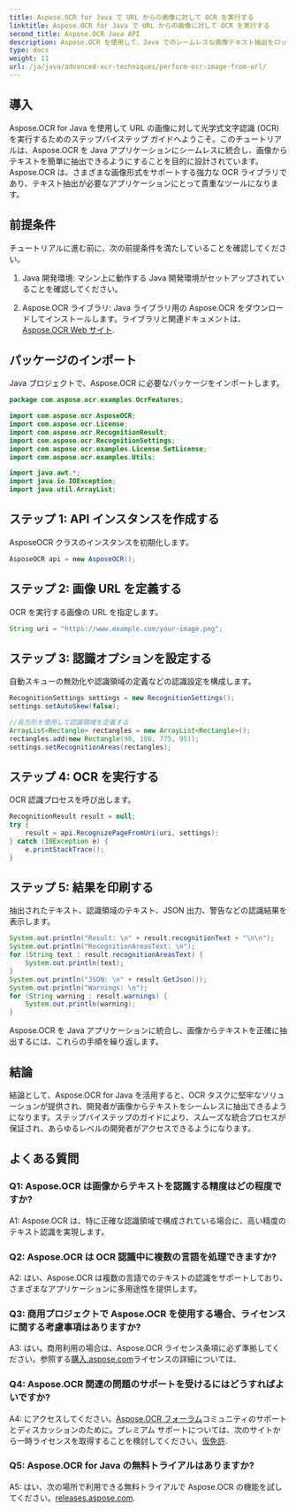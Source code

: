 ```yaml
---
title: Aspose.OCR for Java で URL からの画像に対して OCR を実行する
linktitle: Aspose.OCR for Java で URL からの画像に対して OCR を実行する
second_title: Aspose.OCR Java API
description: Aspose.OCR を使用して、Java でのシームレスな画像テキスト抽出をロック解除します。簡単に統合できる高精度 OCR。
type: docs
weight: 11
url: /ja/java/advanced-ocr-techniques/perform-ocr-image-from-url/
---
```

## 導入

Aspose.OCR for Java を使用して URL の画像に対して光学式文字認識 (OCR) を実行するためのステップバイステップ ガイドへようこそ。このチュートリアルは、Aspose.OCR を Java アプリケーションにシームレスに統合し、画像からテキストを簡単に抽出できるようにすることを目的に設計されています。 Aspose.OCR は、さまざまな画像形式をサポートする強力な OCR ライブラリであり、テキスト抽出が必要なアプリケーションにとって貴重なツールになります。

## 前提条件

チュートリアルに進む前に、次の前提条件を満たしていることを確認してください。

1. Java 開発環境: マシン上に動作する Java 開発環境がセットアップされていることを確認してください。

2.  Aspose.OCR ライブラリ: Java ライブラリ用の Aspose.OCR をダウンロードしてインストールします。ライブラリと関連ドキュメントは、[Aspose.OCR Web サイト](https://reference.aspose.com/ocr/java/).

## パッケージのインポート

Java プロジェクトで、Aspose.OCR に必要なパッケージをインポートします。

```java
package com.aspose.ocr.examples.OcrFeatures;

import com.aspose.ocr.AsposeOCR;
import com.aspose.ocr.License;
import com.aspose.ocr.RecognitionResult;
import com.aspose.ocr.RecognitionSettings;
import com.aspose.ocr.examples.License.SetLicense;
import com.aspose.ocr.examples.Utils;

import java.awt.*;
import java.io.IOException;
import java.util.ArrayList;
```

## ステップ 1: API インスタンスを作成する

AsposeOCR クラスのインスタンスを初期化します。

```java
AsposeOCR api = new AsposeOCR();
```

## ステップ 2: 画像 URL を定義する

OCR を実行する画像の URL を指定します。

```java
String uri = "https://www.example.com/your-image.png";
```

## ステップ 3: 認識オプションを設定する

自動スキューの無効化や認識領域の定義などの認識設定を構成します。

```java
RecognitionSettings settings = new RecognitionSettings();
settings.setAutoSkew(false);

//長方形を使用して認識領域を定義する
ArrayList<Rectangle> rectangles = new ArrayList<Rectangle>();
rectangles.add(new Rectangle(90, 186, 775, 95));
settings.setRecognitionAreas(rectangles);
```

## ステップ 4: OCR を実行する

OCR 認識プロセスを呼び出します。

```java
RecognitionResult result = null;
try {
    result = api.RecognizePageFromUri(uri, settings);
} catch (IOException e) {
    e.printStackTrace();
}
```

## ステップ 5: 結果を印刷する

抽出されたテキスト、認識領域のテキスト、JSON 出力、警告などの認識結果を表示します。

```java
System.out.println("Result: \n" + result.recognitionText + "\n\n");
System.out.println("RecognitionAreasText: \n");
for (String text : result.recognitionAreasText) {
    System.out.println(text);
}
System.out.println("JSON: \n" + result.GetJson());
System.out.println("Warnings: \n");
for (String warning : result.warnings) {
    System.out.println(warning);
}
```

Aspose.OCR を Java アプリケーションに統合し、画像からテキストを正確に抽出するには、これらの手順を繰り返します。

## 結論

結論として、Aspose.OCR for Java を活用すると、OCR タスクに堅牢なソリューションが提供され、開発者が画像からテキストをシームレスに抽出できるようになります。ステップバイステップのガイドにより、スムーズな統合プロセスが保証され、あらゆるレベルの開発者がアクセスできるようになります。

## よくある質問

### Q1: Aspose.OCR は画像からテキストを認識する精度はどの程度ですか?

A1: Aspose.OCR は、特に正確な認識領域で構成されている場合に、高い精度のテキスト認識を実現します。

### Q2: Aspose.OCR は OCR 認識中に複数の言語を処理できますか?

A2: はい、Aspose.OCR は複数の言語でのテキストの認識をサポートしており、さまざまなアプリケーションに多用途性を提供します。

### Q3: 商用プロジェクトで Aspose.OCR を使用する場合、ライセンスに関する考慮事項はありますか?

A3: はい。商用利用の場合は、Aspose.OCR ライセンス条項に必ず準拠してください。参照する[購入.aspose.com](https://purchase.aspose.com/buy)ライセンスの詳細については、

### Q4: Aspose.OCR 関連の問題のサポートを受けるにはどうすればよいですか?

 A4: にアクセスしてください。[Aspose.OCR フォーラム](https://forum.aspose.com/c/ocr/16)コミュニティのサポートとディスカッションのために。プレミアム サポートについては、次のサイトから一時ライセンスを取得することを検討してください。[仮免許](https://purchase.aspose.com/temporary-license/).

### Q5: Aspose.OCR for Java の無料トライアルはありますか?

 A5: はい、次の場所で利用できる無料トライアルで Aspose.OCR の機能を試してください。[releases.aspose.com](https://releases.aspose.com/).

